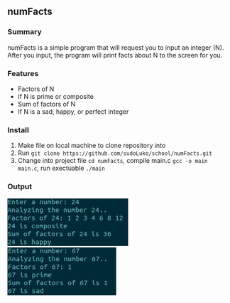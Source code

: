 ## numFacts

### Summary

numFacts is a simple program that will request you to input an integer (N). After you input, the program will print facts about N to the screen for you.

### Features
- Factors of N
- If N is prime or composite
- Sum of factors of N
- If N is a sad, happy, or perfect integer

### Install
1. Make file on local machine to clone repository into
2. Run `git clone https://github.com/sudoLuko/school/numFacts.git`
3. Change into project file `cd numFacts`, compile main.c `gcc -o main main.c`, run exectuable `./main`

### Output
<img src="../img/numfacts1.jpg" style="vertical-align:left">
<img src="../img/numfacts2.jpg" style="vertical-align:left">

